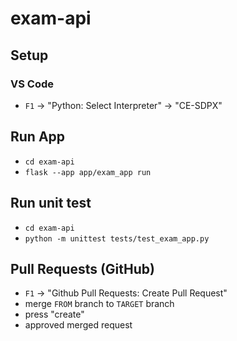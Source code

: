 # exam-api

## Setup

### VS Code

- `F1` -> "Python: Select Interpreter" -> "CE-SDPX"

## Run App

- `cd exam-api`
- `flask --app app/exam_app run`

## Run unit test

- `cd exam-api`
- `python -m unittest tests/test_exam_app.py`

## Pull Requests (GitHub)

- `F1` -> "Github Pull Requests: Create Pull Request"
- merge `FROM` branch to `TARGET` branch
- press "create"
- approved merged request